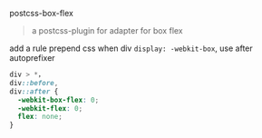 postcss-box-flex

> a postcss-plugin for adapter for box flex

add a rule prepend css when div `display: -webkit-box`, use after autoprefixer

````css
div > *，
div::before,
div::after {
  -webkit-box-flex: 0;
  -webkit-flex: 0;
  flex: none;
}
````
